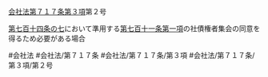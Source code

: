 [会社法第７１７条第３項](会社法＿＿＿＿第７１７条第３項)第２号

[第七百十四条の七](会社法＿＿＿＿第７１４条の７)において準用する[第七百十一条第一項](会社法＿＿＿＿第７１１条第１項)の社債権者集会の同意を得るため必要がある場合


#会社法
#会社法/第７１７条
#会社法/第７１７条/第３項
#会社法/第７１７条/第３項/第２号
